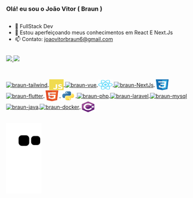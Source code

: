 ### Olá! eu sou o João Vitor ( Braun )
##
- 🔭 FullStack Dev
- 🌱 Estou aperfeiçoando meus conhecimentos em React E Next.Js
- 📫 Contato: joaovitorbraun6@gmail.com
##
<div style="display: flex">
  <a href="https://github.com/braun07">
  <img height="160em" src="https://github-readme-stats.vercel.app/api?username=braun07&show_icons=true&theme=synthwave&include_all_commits=true&count_private=true"/>
  <img height="160em" src="https://github-readme-stats.vercel.app/api/top-langs/?username=braun07&layout=compact&langs_count=7&theme=synthwave"/>
</div>
  
  ##
  
<div class=""/><br>
  <img align="center" alt="braun-tailwind" height="30" width="40" src="https://cdn.jsdelivr.net/gh/devicons/devicon/icons/tailwindcss/tailwindcss-plain.svg"/>
  <img align="center" alt="braun-Js" height="30" width="40" src="https://raw.githubusercontent.com/devicons/devicon/master/icons/javascript/javascript-plain.svg">
  <img align="center" alt="braun-vue" height="30" width="40" src="https://cdn.jsdelivr.net/gh/devicons/devicon/icons/vuejs/vuejs-original.svg" />
  <img align="center" alt="braun-React" height="30" width="40" src="https://raw.githubusercontent.com/devicons/devicon/master/icons/react/react-original.svg">
  <img align="center" alt="braun-NextJs" height="30" width="40"  src="https://cdn.jsdelivr.net/gh/devicons/devicon/icons/nextjs/nextjs-original.svg">
  <img align="center" alt="braun-CSS" height="30" width="40" src="https://raw.githubusercontent.com/devicons/devicon/master/icons/css3/css3-original.svg">
  <img align="center" alt="braun-flutter" height="30" width="40" src="https://cdn.jsdelivr.net/gh/devicons/devicon/icons/flutter/flutter-original.svg" />
  <img align="center" alt="braun-HTML" height="30" width="40" src="https://raw.githubusercontent.com/devicons/devicon/master/icons/html5/html5-original.svg">
  <img align="center" alt="braun-Python" height="30" width="40" src="https://raw.githubusercontent.com/devicons/devicon/master/icons/python/python-original.svg">
  <img align="center" alt="braun-php" height="30" width="40" src="https://cdn.jsdelivr.net/gh/devicons/devicon/icons/php/php-plain.svg" />
  <img align="center" alt="braun-laravel" height="30" width="40" src="https://cdn.jsdelivr.net/gh/devicons/devicon/icons/laravel/laravel-plain.svg" />
  <img align="center" alt="braun-mysql" height="30" width="40" src="https://cdn.jsdelivr.net/gh/devicons/devicon/icons/mysql/mysql-original.svg" />
  <img align="center" alt="braun-java" height="30" width="40" src="https://cdn.jsdelivr.net/gh/devicons/devicon/icons/java/java-original.svg" />
  <img align="center" alt="braun-docker" height="30" width="40" src="https://cdn.jsdelivr.net/gh/devicons/devicon/icons/docker/docker-plain.svg" />
  <img align="center" alt="braun-Csharp" height="30" width="40" src="https://raw.githubusercontent.com/devicons/devicon/master/icons/csharp/csharp-original.svg">
</div>
  
  ##
  
  <div> 
 
  ![Snake animation](https://github.com/braun07/braun07/blob/output/github-contribution-grid-snake.svg)
 
</div>
